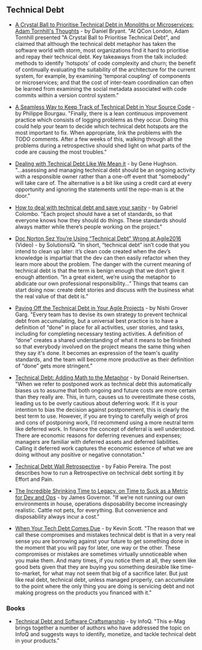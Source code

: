 ## Technical Debt

- [A Crystal Ball to Prioritise Technical Debt in Monoliths or Microservices: Adam Tornhill's Thoughts](https://www.infoq.com/news/2017/04/tornhill-prioritise-tech-debt) - by Daniel Bryant. "At QCon London, Adam Tornhill presented "A Crystal Ball to Prioritise Technical Debt", and claimed that although the technical debt metaphor has taken the software world with storm, most organizations find it hard to prioritise and repay their technical debt. Key takeaways from the talk included: methods to identify 'hotspots' of code complexity and churn; the benefit of continually evaluating the suitability of the architecture for the current system, for example, by examining 'temporal coupling' of components or microservices; and that the cost of inter-team coordination can often be learned from examining the social metadata associated with code commits within a version control system."

- [A Seamless Way to Keep Track of Technical Debt in Your Source Code](http://philippe.bourgau.net/a-seamless-way-to-keep-track-of-technical-debt-in-your-source-code/) - by Philippe Bourgau. "Finally, there is a lean continuous improvement practice which consists of logging problems as they occur. Doing this could help your team to decide which technical debt hotspots are the most important to fix. When appropriate, link the problems with the TODO comments. After a few weeks of this, walking through all the problems during a retrospective should shed light on what parts of the code are causing the most troubles."

- [Dealing with Technical Debt Like We Mean it](https://medium.com/@GeneHughson/dealing-with-technical-debt-like-we-mean-it-155a98a39f1c) - by Gene Hughson. "...assessing and managing technical debt should be an ongoing activity with a responsible owner rather than a one-off event that “somebody” will take care of. The alternative is a bit like using a credit card at every opportunity and ignoring the statements until the repo-man is at the door."

- [How to deal with technical debt and save your sanity](https://medium.freecodecamp.org/tame-your-tech-debt-by-refactoring-more-often-fcc34dd24a33) - by Gabriel Colombo. "Each project should have a set of standards, so that everyone knows how they should do things. These standards should always matter while there’s people working on the project."

- [Doc Norton Sez You’re Using “Technical Debt” Wrong at Agile2016](https://www.solutionsiq.com/resource/agile-amped-podcast/doc-norton-sez-youre-using-technical-debt-wrong-at-agile2016/) (Video) - by SolutionsIQ. "In short, “technical debt” isn’t code that you intend to clean up later: it’s clean code created when the dev’s knowledge is impartial that the dev can then easily refactor when they learn more about the problem. The danger with the current meaning of technical debt is that the term is benign enough that we don’t give it enough attention. “In a great extent, we’re using the metaphor to abdicate our own professional responsibility…” Things that teams can start doing now: create debt stories and discuss with the business what the real value of that debt is."

- [Paying Off the Technical Debt in Your Agile Projects](https://www.agileconnection.com/article/paying-technical-debt-your-agile-projects) - by Nishi Grover Garg. "Every team has to devise its own strategy to prevent technical debt from accumulating, but a universal best practice is to have a definition of “done” in place for all activities, user stories, and tasks, including for completing necessary testing activities. A definition of “done” creates a shared understanding of what it means to be finished so that everybody involved on the project means the same thing when they say it's done. It becomes an expression of the team's quality standards, and the team will become more productive as their definition of “done” gets more stringent."

- [Technical Debt: Adding Math to the Metaphor](http://reinertsenassociates.com/technical-debt-adding-math-metaphor/) - by Donald Reinertsen. "When we refer to postponed work as technical debt this automatically biases us to assume that both ongoing and future costs are more certain than they really are. This, in turn, causes us to overestimate these costs, leading us to be overly cautious about deferring work. If it is your intention to bias the decision against postponement, this is clearly the best term to use. However, if you are trying to carefully weigh of pros and cons of postponing work, I’d recommend using a more neutral term like deferred work. In finance the concept of deferral is well understood. There are economic reasons for deferring revenues and expenses; managers are familiar with deferred assets and deferred liabilities. Calling it deferred work captures the economic essence of what we are doing without any positive or negative connotation."

- [Technical Debt Wall Retrospective](http://fabiopereira.me/blog/2009/09/01/technical-debt-retrospective/) - by Fabio Pereira. The post describes how to run a Retrospective on technical debt sorting it by Effort and Pain.

- [The Incredible Shrinking Time to Legacy. on Time to Suck as a Metric for Dev and Ops](http://redmonk.com/jgovernor/2017/07/17/the-incredible-shrinking-time-to-legacy-on-time-to-suck-as-a-metric-for-dev-and-ops/) - by James Governor. "If we’re not running our own environments in house, operations disposability become increasingly realistic. Cattle not pets, for everything. But convenience and disposability always incur a cost."

- [When Your Tech Debt Comes Due](https://www.linkedin.com/pulse/when-your-tech-debt-comes-due-kevin-scott/) - by Kevin Scott. "The reason that we call these compromises and mistakes technical debt is that in a very real sense you are borrowing against your future to get something done in the moment that you will pay for later, one way or the other. These compromises or mistakes are sometimes virtually unnoticeable when you make them. And many times, if you notice them at all, they seem like good bets given that they are buying you something desirable like time-to-market, for what may not seem that big of a sacrifice later. But just like real debt, technical debt, unless managed properly, can accumulate to the point where the only thing you are doing is servicing debt and not making progress on the products you financed with it."

### Books

- [Technical Debt and Software Craftsmanship](https://www.infoq.com/minibooks/emag-technical-debt) - by InfoQ. "This e-Mag brings together a number of authors who have addressed the topic on InfoQ and suggests ways to identify, monetize, and tackle technical debt in your products."
